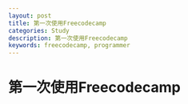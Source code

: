 ```yaml
---
layout: post
title: 第一次使用Freecodecamp
categories: Study
description: 第一次使用Freecodecamp
keywords: freecodecamp, programmer
---
```


# 第一次使用Freecodecamp
